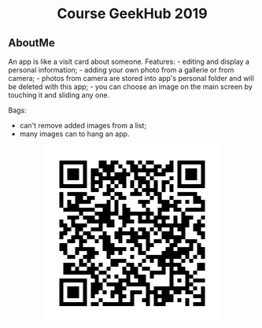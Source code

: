 <h1 align="center">Course GeekHub 2019</h1>
</hr>
<h2>AboutMe</h2>
<span>
An app is like a visit card about someone.
Features:
 - editing and display a personal information;
 - adding your own photo from a gallerie or from camera;
 - photos from camera are stored into app's personal folder and will be deleted with this app;
 - you can choose an image on the main screen by touching it and sliding any one.
 
 Bags:
  - can't remove added images from a list;
  - many images can to hang an app.

</span>
<div align="center">
<img src="Aboutme/qr-code.gif" alt="QR Code">
</div>
